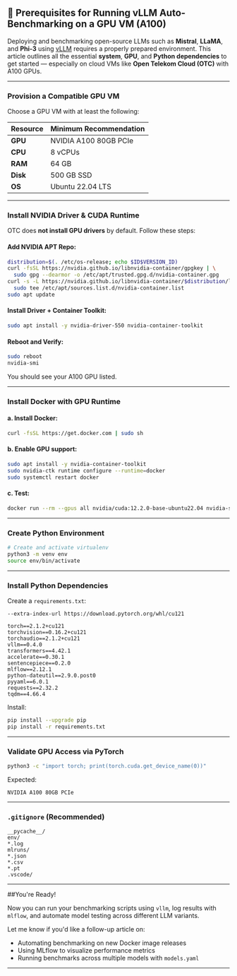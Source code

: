 ## 🔧 Prerequisites for Running vLLM Auto-Benchmarking on a GPU VM (A100)

Deploying and benchmarking open-source LLMs such as **Mistral**, **LLaMA**, and **Phi-3** using [vLLM](https://github.com/vllm-project/vllm) requires a properly prepared environment. This article outlines all the essential **system**, **GPU**, and **Python dependencies** to get started — especially on cloud VMs like **Open Telekom Cloud (OTC)** with A100 GPUs.

---

### Provision a Compatible GPU VM

Choose a GPU VM with at least the following:

| Resource | Minimum Recommendation |
| -------- | ---------------------- |
| **GPU**  | NVIDIA A100 80GB PCIe  |
| **CPU**  | 8 vCPUs                |
| **RAM**  | 64 GB                  |
| **Disk** | 500 GB SSD             |
| **OS**   | Ubuntu 22.04 LTS       |

---

### Install NVIDIA Driver & CUDA Runtime

OTC does **not install GPU drivers** by default. Follow these steps:

#### Add NVIDIA APT Repo:

```bash
distribution=$(. /etc/os-release; echo $ID$VERSION_ID)
curl -fsSL https://nvidia.github.io/libnvidia-container/gpgkey | \
  sudo gpg --dearmor -o /etc/apt/trusted.gpg.d/nvidia-container.gpg
curl -s -L https://nvidia.github.io/libnvidia-container/$distribution/libnvidia-container.list | \
  sudo tee /etc/apt/sources.list.d/nvidia-container.list
sudo apt update
```

#### Install Driver + Container Toolkit:

```bash
sudo apt install -y nvidia-driver-550 nvidia-container-toolkit
```

#### Reboot and Verify:

```bash
sudo reboot
nvidia-smi
```

You should see your A100 GPU listed.

---

### Install Docker with GPU Runtime

#### a. Install Docker:

```bash
curl -fsSL https://get.docker.com | sudo sh
```

#### b. Enable GPU support:

```bash
sudo apt install -y nvidia-container-toolkit
sudo nvidia-ctk runtime configure --runtime=docker
sudo systemctl restart docker
```

#### c. Test:

```bash
docker run --rm --gpus all nvidia/cuda:12.2.0-base-ubuntu22.04 nvidia-smi
```

---

### Create Python Environment

```bash
# Create and activate virtualenv
python3 -m venv env
source env/bin/activate
```

---

### Install Python Dependencies

Create a `requirements.txt`:

```text
--extra-index-url https://download.pytorch.org/whl/cu121

torch==2.1.2+cu121
torchvision==0.16.2+cu121
torchaudio==2.1.2+cu121
vllm==0.4.0
transformers==4.42.1
accelerate==0.30.1
sentencepiece==0.2.0
mlflow==2.12.1
python-dateutil==2.9.0.post0
pyyaml==6.0.1
requests==2.32.2
tqdm==4.66.4
```

Install:

```bash
pip install --upgrade pip
pip install -r requirements.txt
```

---

### Validate GPU Access via PyTorch

```bash
python3 -c "import torch; print(torch.cuda.get_device_name(0))"
```

Expected:

```
NVIDIA A100 80GB PCIe
```

---

### `.gitignore` (Recommended)

```gitignore
__pycache__/
env/
*.log
mlruns/
*.json
*.csv
*.pt
.vscode/
```

---

##You're Ready!

Now you can run your benchmarking scripts using `vllm`, log results with `mlflow`, and automate model testing across different LLM variants.

Let me know if you'd like a follow-up article on:

* Automating benchmarking on new Docker image releases
* Using MLflow to visualize performance metrics
* Running benchmarks across multiple models with `models.yaml`

---

